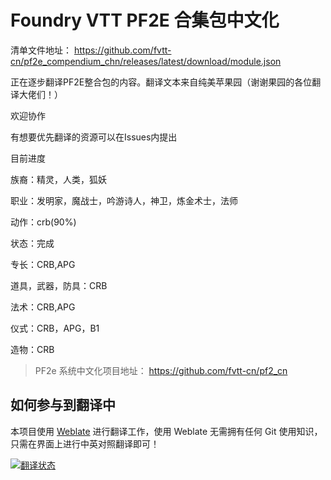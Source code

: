 # Foundry VTT PF2E 合集包中文化
清单文件地址： https://github.com/fvtt-cn/pf2e_compendium_chn/releases/latest/download/module.json


正在逐步翻译PF2E整合包的内容。翻译文本来自纯美苹果园（谢谢果园的各位翻译大佬们！）

欢迎协作

有想要优先翻译的资源可以在Issues内提出

目前进度

族裔：精灵，人类，狐妖

职业：发明家，魔战士，吟游诗人，神卫，炼金术士，法师

动作：crb(90%)

状态：完成

专长：CRB,APG

道具，武器，防具：CRB

法术：CRB,APG

仪式：CRB，APG，B1

造物：CRB

> PF2e 系统中文化项目地址： https://github.com/fvtt-cn/pf2_cn

## 如何参与到翻译中
本项目使用 [Weblate](https://weblate.dickytwister.org/engage/pf2_cn/) 进行翻译工作，使用 Weblate 无需拥有任何 Git 使用知识，只需在界面上进行中英对照翻译即可！

<a href="https://weblate.dickytwister.org/engage/pf2_cn/">
<img src="https://weblate.dickytwister.org/widgets/pf2_cn/-/open-graph.png" alt="翻译状态" />
</a>
